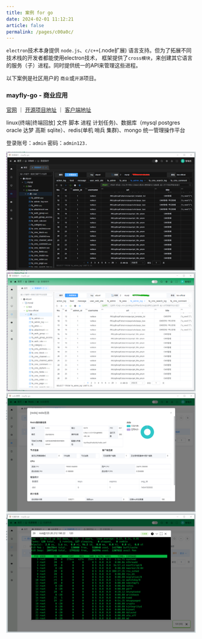 ```yaml
---
title: 案例 for go
date: 2024-02-01 11:12:21
article: false
permalink: /pages/c00a0c/
---
```


`electron`技术本身提供 `node.js`、`c/c++`(.node扩展) 语言支持。但为了拓展不同技术栈的开发者都能使用electron技术，
框架提供了`cross模块`，来创建其它语言的服务（子）进程。同时提供统一的API来管理这些进程。

以下案例是社区用户的 `商业`或`开源`项目。

###  mayfly-go - 商业应用

[官网](https://github.com/dromara/mayfly-go) ｜
[开源项目地址](https://github.com/dromara/mayfly-go) ｜
[客户端地址](https://github.com/wallace5303/mayfly-desktop)


linux(终端[终端回放] 文件 脚本 进程 计划任务)、数据库（mysql postgres oracle 达梦 高斯 sqlite）、redis(单机 哨兵 集群)、mongo 统一管理操作平台

登录账号：`admin` 密码：`admin123.`

![d8b3c88fd.png](/img/electron-egg/showcase/mayfly-p1.png)
![26d9cc76a2e070c4f107.png](/img/electron-egg/showcase/mayfly-p2.png)
![d8b3c88f70dda.png](/img/electron-egg/showcase/mayfly-p3.png)
![2690e1de070c4f107.png](/img/electron-egg/showcase/mayfly-p4.png)





